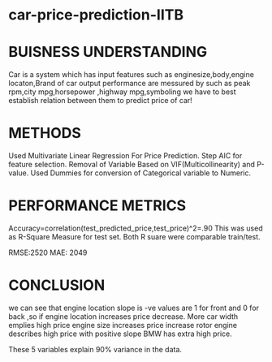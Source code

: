 # car-price-prediction-IITB

# BUISNESS UNDERSTANDING
Car is a system which has input features such as enginesize,body,engine locaton,Brand of car 
output performance are messured by  such as peak rpm,city mpg,horsepower ,highway mpg,symboling 
we have to best establish relation between them to predict price of car!

# METHODS

Used Multivariate Linear Regression For Price Prediction.
Step AIC for feature selection.
Removal of Variable Based on VIF(Multicollinearity) and P-value.
Used Dummies for conversion of Categorical variable to Numeric.

# PERFORMANCE METRICS
Accuracy=correlation(test_predicted_price,test_price)^2=.90
This was used as R-Square Measure for test set.
Both R suare were comparable train/test.


RMSE:2520
MAE: 2049

# CONCLUSION

we can see that engine location slope is -ve values are 1 for front and 0 for back ,so if engine location increases price decrease.
More car width emplies high price
engine size increases price increase
rotor engine describes high price with positive slope
BMW has extra high price.

These 5 variables explain 90% variance in the data.
